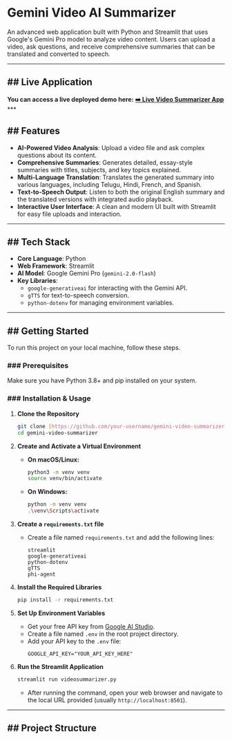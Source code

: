 # Gemini Video AI Summarizer

An advanced web application built with Python and Streamlit that uses Google's Gemini Pro model to analyze video content. Users can upload a video, ask questions, and receive comprehensive summaries that can be translated and converted to speech.


***

## ## Live Application

**You can access a live deployed demo here:**
[**➡️ Live Video Summarizer App**](https://your-live-app-url.com) ***

## ## Features

* **AI-Powered Video Analysis**: Upload a video file and ask complex questions about its content.
* **Comprehensive Summaries**: Generates detailed, essay-style summaries with titles, subjects, and key topics explained.
* **Multi-Language Translation**: Translates the generated summary into various languages, including Telugu, Hindi, French, and Spanish.
* **Text-to-Speech Output**: Listen to both the original English summary and the translated versions with integrated audio playback.
* **Interactive User Interface**: A clean and modern UI built with Streamlit for easy file uploads and interaction.

***

## ## Tech Stack

* **Core Language**: Python
* **Web Framework**: Streamlit
* **AI Model**: Google Gemini Pro (`gemini-2.0-flash`)
* **Key Libraries**:
    * `google-generativeai` for interacting with the Gemini API.
    * `gTTS` for text-to-speech conversion.
    * `python-dotenv` for managing environment variables.

***

## ## Getting Started

To run this project on your local machine, follow these steps.

### ### Prerequisites

Make sure you have Python 3.8+ and pip installed on your system.

### ### Installation & Usage

1.  **Clone the Repository**
    ```bash
    git clone [https://github.com/your-username/gemini-video-summarizer.git](https://github.com/your-username/gemini-video-summarizer.git)
    cd gemini-video-summarizer
    ```

2.  **Create and Activate a Virtual Environment**
    * **On macOS/Linux:**
        ```bash
        python3 -m venv venv
        source venv/bin/activate
        ```
    * **On Windows:**
        ```bash
        python -m venv venv
        .\venv\Scripts\activate
        ```

3.  **Create a `requirements.txt` file**
    * Create a file named `requirements.txt` and add the following lines:
        ```
        streamlit
        google-generativeai
        python-dotenv
        gTTS
        phi-agent
        ```

4.  **Install the Required Libraries**
    ```bash
    pip install -r requirements.txt
    ```

5.  **Set Up Environment Variables**
    * Get your free API key from [Google AI Studio](https://aistudio.google.com/app/apikey).
    * Create a file named `.env` in the root project directory.
    * Add your API key to the `.env` file:
        ```
        GOOGLE_API_KEY="YOUR_API_KEY_HERE"
        ```

6.  **Run the Streamlit Application**
    ```bash
    streamlit run videosummarizer.py
    ```
    * After running the command, open your web browser and navigate to the local URL provided (usually `http://localhost:8501`).

***

## ## Project Structure
